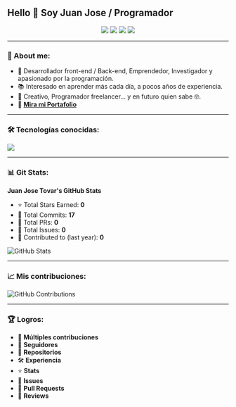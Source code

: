 ## Hello 👋 Soy Juan Jose / Programador  

<p align="center">
  <a href="https://www.linkedin.com/in/juan-jose-tovar-flores-663ba4231/?utm_source=share&utm_campaign=share_via&utm_content=profile&utm_medium=android_app" target="_blank"><img src="https://img.shields.io/badge/LinkedIn-0077B5?style=for-the-badge&logo=linkedin&logoColor=white" /></a>
  <a href="https://www.instagram.com/tova.rjuanjose/" target="_blank"><img src="https://img.shields.io/badge/Instagram-E4405F?style=for-the-badge&logo=instagram&logoColor=white" /></a>
  <a href="https://www.facebook.com/profile.php?id=61568789981050&mibextid=rS40aB7S9Ucbxw6v" target="_blank"><img src="https://img.shields.io/badge/Facebook-1877F2?style=for-the-badge&logo=facebook&logoColor=white" /></a>
  <a href="mailto:tovarfloresjuanjose616@gmail.com" target="_blank"><img src="https://img.shields.io/badge/Gmail-D14836?style=for-the-badge&logo=gmail&logoColor=white" /></a>
</p>

---

### 📌 About me:
- 🚀 Desarrollador front-end / Back-end, Emprendedor, Investigador y apasionado por la programación.  
- 📚 Interesado en aprender más cada día, a pocos años de experiencia.  
- 🎨 Creativo, Programador freelancer... y en futuro quien sabe 🤓.  
- 🔗 **<a href="https://juanj311.github.io/Portafolio-Juanjose/" target="_blank">Mira mi Portafolio</a>**

---

### 🛠 Tecnologías conocidas:

<img src="https://skillicons.dev/icons?i=js,html,css,bootstrap,git,github,mysql,php,wordpress,vscode,md,astro" />

---

### 📊 Git Stats:

**Juan Jose Tovar's GitHub Stats**  
- ⭐ Total Stars Earned: **0**  
- 🔄 Total Commits: **17**  
- 🔀 Total PRs: **0**  
- 📂 Total Issues: **0**  
- 📅 Contributed to (last year): **0**

![GitHub Stats](https://github-readme-stats.vercel.app/api?username=TU_USUARIO&show_icons=true&theme=dark)  

---

### 📈 Mis contribuciones:

![GitHub Contributions](https://github-readme-streak-stats.herokuapp.com/?user=TU_USUARIO&theme=dark)  

---

### 🏆 Logros:

- 🏅 **Múltiples contribuciones**  
- 👥 **Seguidores**  
- 📂 **Repositorios**  
- 🛠 **Experiencia**  
- ⭐ **Stats**  
- 🐞 **Issues**  
- 🔄 **Pull Requests**  
- 📝 **Reviews**

